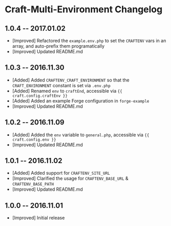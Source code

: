 # Craft-Multi-Environment Changelog

## 1.0.4 -- 2017.01.02

* [Improved] Refactored the `example.env.php` to set the `CRAFTENV` vars in an array, and auto-prefix them programatically
* [Improved] Updated README.md

## 1.0.3 -- 2016.11.30

* [Added] Added `CRAFTENV_CRAFT_ENVIRONMENT` so that the `CRAFT_ENVIRONMENT` constant is set via `.env.php`
* [Added] Renamed `env` to `craftEnd`, accessible via `{{ craft.config.craftEnv }}`
* [Added] Added an example Forge configuration in `forge-example`
* [Improved] Updated README.md

## 1.0.2 -- 2016.11.09

* [Added] Added the `env` variable to `general.php`, accessible via `{{ craft.config.env }}`
* [Improved] Updated README.md

## 1.0.1 -- 2016.11.02

* [Added] Added support for `CRAFTENV_SITE_URL`
* [Improved] Clarified the usage for `CRAFTENV_BASE_URL` & `CRAFTENV_BASE_PATH`
* [Improved] Updated README.md

## 1.0.0 -- 2016.11.01

* [Improved] Initial release
